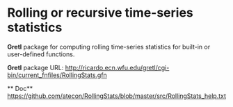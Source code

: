
# Rolling or recursive time-series statistics

**Gretl** package for computing rolling time-series statistics for built-in or user-defined functions.

**Gretl** package URL: http://ricardo.ecn.wfu.edu/gretl/cgi-bin/current_fnfiles/RollingStats.gfn

** Doc** https://github.com/atecon/RollingStats/blob/master/src/RollingStats_help.txt
